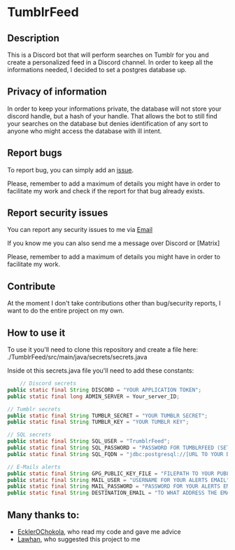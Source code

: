 # TumblrFeed

## Description

This is a Discord bot that will perform searches on Tumblr for you and create a personalized feed in a Discord channel.
In order to keep all the informations needed, I decided to set a postgres database up.

## Privacy of information

In order to keep your informations private, the database will not store your discord handle, but a hash of your handle.
That allows the bot to still find your searches on the database but denies identification of any sort to anyone who
might access the database with ill intent.

## Report bugs

To report bug, you can simply add an [issue](https://github.com/Lucielle-Voeffray/TumblrFeed/issues).

Please, remember to add a maximum of details you might have in order to facilitate my work and check if the report for
that bug already exists.

## Report security issues

You can report any security issues to me via <a href="mailto:pro@lucielle.ch">Email</a>

If you know me you can also send me a message over Discord or [Matrix]

Please, remember to add a maximum of details you might have in order to facilitate my work.

## Contribute

At the moment I don't take contributions other than bug/security reports, I want to do the entire project on my own.

## How to use it

To use it you'll need to clone this repository and create a file here: ./TumblrFeed/src/main/java/secrets/secrets.java

Inside ot this secrets.java file you'll need to add these constants:

```java
    // Discord secrets
public static final String DISCORD = "YOUR APPLICATION TOKEN";
public static final long ADMIN_SERVER = Your_server_ID;

// Tumblr secrets
public static final String TUMBLR_SECRET = "YOUR TUMBLR SECRET";
public static final String TUMBLR_KEY = "YOUR TUMBLR KEY";

// SQL secrets
public static final String SQL_USER = "TrumblrFeed";
public static final String SQL_PASSWORD = "PASSWORD FOR TUMBLRFEED (SET IN /TumblrFeed/src/main/sql/tumblrFeed.sql)";
public static final String SQL_FQDN = "jdbc:postgresql://[URL TO YOUR DATABASE]:[THE PORT YOUR DATABASE LISTENS TO]/db_TumblrFeed";

// E-Mails alerts
public static final String GPG_PUBLIC_KEY_FILE = "FILEPATH TO YOUR PUBLIC GPG KEY FOR YOUR ALERT EMAIL"; // You can put your key file in src/main/java/secrets
public static final String MAIL_USER = "USERNAME FOR YOUR ALERTS EMAIL";
public static final String MAIL_PASSWORD = "PASSWORD FOR YOUR ALERTS EMAIL";
public static final String DESTINATION_EMAIL = "TO WHAT ADDRESS THE EMAIL SHOULD BE SENT"; // If, like me, you are lazy, just put the same as MAIL_USER, it'll work fine
```

## Many thanks to:

- [EcklerOChokola](https://github.com/EcklerOChokola), who read my code and gave me advice
- [Lawhan](), who suggested this project to me
